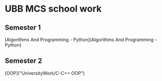 # UBB MCS school work
## Semester 1
[Algorithms And Programming - Python](Algorithms And Programming - Python)
## Semester 2
[OOP]("UniversityWork/C-C++ OOP")
